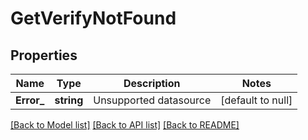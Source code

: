 # GetVerifyNotFound

## Properties
Name | Type | Description | Notes
------------ | ------------- | ------------- | -------------
**Error_** | **string** | Unsupported datasource | [default to null]

[[Back to Model list]](../README.md#documentation-for-models) [[Back to API list]](../README.md#documentation-for-api-endpoints) [[Back to README]](../README.md)



